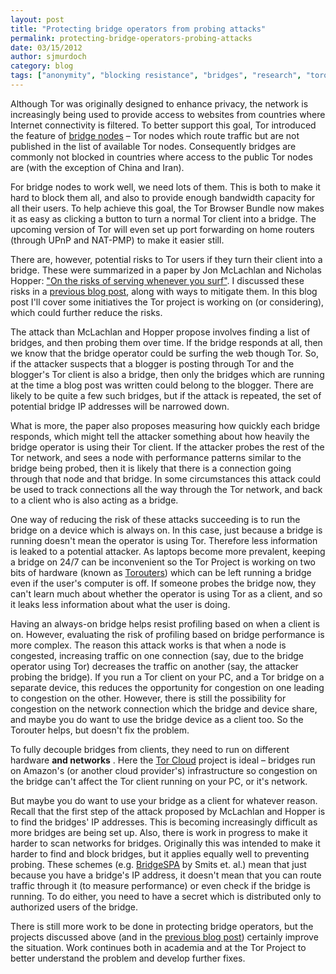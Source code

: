 ```yaml
---
layout: post
title: "Protecting bridge operators from probing attacks"
permalink: protecting-bridge-operators-probing-attacks
date: 03/15/2012
author: sjmurdoch
category: blog
tags: ["anonymity", "blocking resistance", "bridges", "research", "torouter"]
---
```


Although Tor was originally designed to enhance privacy, the network is increasingly being used to provide access to websites from countries where Internet connectivity is filtered. To better support this goal, Tor introduced the feature of [bridge nodes](https://www.torproject.org/docs/bridges) – Tor nodes which route traffic but are not published in the list of available Tor nodes. Consequently bridges are commonly not blocked in countries where access to the public Tor nodes are (with the exception of China and Iran).

For bridge nodes to work well, we need lots of them. This is both to make it hard to block them all, and also to provide enough bandwidth capacity for all their users. To help achieve this goal, the Tor Browser Bundle now makes it as easy as clicking a button to turn a normal Tor client into a bridge. The upcoming version of Tor will even set up port forwarding on home routers (through UPnP and NAT-PMP) to make it easier still.

There are, however, potential risks to Tor users if they turn their client into a bridge. These were summarized in a paper by Jon McLachlan and Nicholas Hopper: ["On the risks of serving whenever you surf"](http://www-users.cs.umn.edu/~hopper/surf_and_serve.pdf). I discussed these risks in a [previous blog post](https://blog.torproject.org/blog/risks-serving-whenever-you-surf), along with ways to mitigate them. In this blog post I'll cover some initiatives the Tor project is working on (or considering), which could further reduce the risks.

The attack than McLachlan and Hopper propose involves finding a list of bridges, and then probing them over time. If the bridge responds at all, then we know that the bridge operator could be surfing the web though Tor. So, if the attacker suspects that a blogger is posting through Tor and the blogger's Tor client is also a bridge, then only the bridges which are running at the time a blog post was written could belong to the blogger. There are likely to be quite a few such bridges, but if the attack is repeated, the set of potential bridge IP addresses will be narrowed down.

What is more, the paper also proposes measuring how quickly each bridge responds, which might tell the attacker something about how heavily the bridge operator is using their Tor client. If the attacker probes the rest of the Tor network, and sees a node with performance patterns similar to the bridge being probed, then it is likely that there is a connection going through that node and that bridge. In some circumstances this attack could be used to track connections all the way through the Tor network, and back to a client who is also acting as a bridge.

One way of reducing the risk of these attacks succeeding is to run the bridge on a device which is always on. In this case, just because a bridge is running doesn't mean the operator is using Tor. Therefore less information is leaked to a potential attacker. As laptops become more prevalent, keeping a bridge on 24/7 can be inconvenient so the Tor Project is working on two bits of hardware (known as [Torouters](https://trac.torproject.org/projects/tor/wiki/doc/Torouter)) which can be left running a bridge even if the user's computer is off. If someone probes the bridge now, they can't learn much about whether the operator is using Tor as a client, and so it leaks less information about what the user is doing.

Having an always-on bridge helps resist profiling based on when a client is on. However, evaluating the risk of profiling based on bridge performance is more complex. The reason this attack works is that when a node is congested, increasing traffic on one connection (say, due to the bridge operator using Tor) decreases the traffic on another (say, the attacker probing the bridge). If you run a Tor client on your PC, and a Tor bridge on a separate device, this reduces the opportunity for congestion on one leading to congestion on the other. However, there is still the possibility for congestion on the network connection which the bridge and device share, and maybe you do want to use the bridge device as a client too. So the Torouter helps, but doesn't fix the problem.

To fully decouple bridges from clients, they need to run on different hardware **and networks** . Here the [Tor Cloud](https://cloud.torproject.org/) project is ideal – bridges run on Amazon's (or another cloud provider's) infrastructure so congestion on the bridge can't affect the Tor client running on your PC, or it's network.

But maybe you do want to use your bridge as a client for whatever reason. Recall that the first step of the attack proposed by McLachlan and Hopper is to find the bridges' IP addresses. This is becoming increasingly difficult as more bridges are being set up. Also, there is work in progress to make it harder to scan networks for bridges. Originally this was intended to make it harder to find and block bridges, but it applies equally well to preventing probing. These schemes (e.g. [BridgeSPA](http://www.cypherpunks.ca/~iang/pubs/bridgespa-wpes.pdf) by Smits et. al.) mean that just because you have a bridge's IP address, it doesn't mean that you can route traffic through it (to measure performance) or even check if the bridge is running. To do either, you need to have a secret which is distributed only to authorized users of the bridge.

There is still more work to be done in protecting bridge operators, but the projects discussed above (and in the [previous blog post](https://blog.torproject.org/blog/risks-serving-whenever-you-surf)) certainly improve the situation. Work continues both in academia and at the Tor Project to better understand the problem and develop further fixes.

